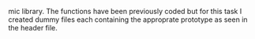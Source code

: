 mic library. The functions have been previously coded but for this task I created dummy files each containing the approprate prototype as seen in the header file.
